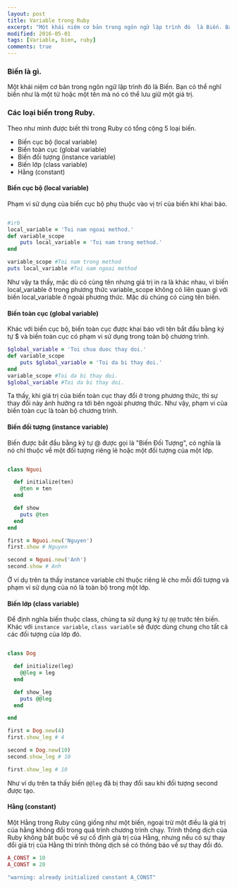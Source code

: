 ```yaml
---
layout: post
title: Variable trong Ruby
excerpt: "Một khái niệm cơ bản trong ngôn ngữ lập trình đó  là Biến. Bạn có thể nghĩ biến như là một từ hoặc một tên mà nó có thể lưu giữ một giá trị."
modified: 2016-05-01
tags: [Variable, bien, ruby]
comments: true
---
```

### Biến là gì.

Một khái niệm cơ bản trong ngôn ngữ lập trình đó  là Biến. Bạn có thể nghĩ biến như là một từ hoặc một tên mà nó có thể lưu giữ một giá trị.
### Các loại biến trong Ruby.

Theo như mình được biết thì trong Ruby có tổng cộng 5 loại biến.

*  Biến cục bộ (local variable)
*  Biến toàn cục (global variable)
*  Biến đối tượng (instance variable)
*  Biến lớp (class variable)
*  Hằng (constant)

#### Biến cục bộ (local variable)

Phạm vi sử dụng của biến cục bộ phụ thuộc vào vị trí của biến khi khai báo.

``` ruby

#irb 
local_variable = 'Toi nam ngoai method.'
def variable_scope
    puts local_variable = 'Toi nam trong method.'
end

variable_scope #Toi nam trong method
puts local_variable #Toi nam ngoai method
```

Như vậy ta thấy, mặc dù có cùng tên nhưng giá trị in ra là khác nhau, vì biến local_variable ở trong phương thức variable_scope không có liên quan gì với biến local_variable ở ngoài phương thức. Mặc dù chúng có cùng tên biến.

#### Biến toàn cục (global variable)

Khác với biến cục bộ, biến toàn cục được khai báo với tên bắt đầu bằng ký tự $ và biến toàn cục có phạm vi sử dụng trong toàn bộ chương trình.

``` ruby
$global_variable = 'Toi chua duoc thay doi.'
def variable_scope
    puts $global_variable = 'Toi da bi thay doi.'
end
variable_scope #Toi da bi thay doi.
$global_variable #Toi da bi thay doi.
```

Ta thấy, khi giá trị của biến toàn cục thay đổi ở trong phương thức, thì sự thay đổi này ảnh hưởng ra tới bên ngoài phương thức. Như vậy, phạm vi của biến toàn cục là toàn bộ chương trình.

#### Biến đối tượng (instance variable)

Biến được bắt đầu bằng ký tự @ được gọi là "Biến Đối Tượng", có nghĩa là nó chỉ thuộc về một đối tượng riêng lẻ hoặc một đối tượng của một lớp.

``` ruby

class Nguoi

  def initialize(ten)
    @ten = ten
  end

  def show
    puts @ten
  end
end

first = Nguoi.new('Nguyen')
first.show # Nguyen

second = Nguoi.new('Anh')
second.show # Anh

```


Ở ví dụ trên ta thấy instance variable chỉ thuộc riêng lẻ cho mỗi đối tượng và phạm vi sử dụng của nó là toàn bộ trong một lớp.

#### Biến lớp (class variable)

Để định nghĩa biến thuộc class, chúng ta sử dụng  ký tự `@@` trước tên biến. Khác với `instance variable`, `class variable` sẽ được dùng chung cho tất cả các đối tượng của lớp đó.

```ruby

class Dog

  def initialize(leg)
    @@leg = leg
  end

  def show_leg
    puts @@leg
  end

end

first = Dog.new(4)
first.show_leg # 4

second = Dog.new(10)
second.show_leg # 10

first.show_leg # 10
```


Như ví dụ trên ta thấy biến `@@leg` đã bị thay đổi sau khi đối tượng second được tạo.

#### Hằng (constant)

Một Hằng trong Ruby cũng giống như một biến, ngoại trừ một điều là giá  trị của hằng không đổi trong quá trình chương trình chạy. Trình thông dịch của Ruby không bắt buộc về sự cố định giá trị của Hằng, nhưng nếu có sự thay đổi giá trị của Hằng thì trình thông dịch sẽ có thông báo về sự thay đổi đó.

``` ruby
A_CONST = 10
A_CONST = 20

"warning: already initialized constant A_CONST"
```


    





